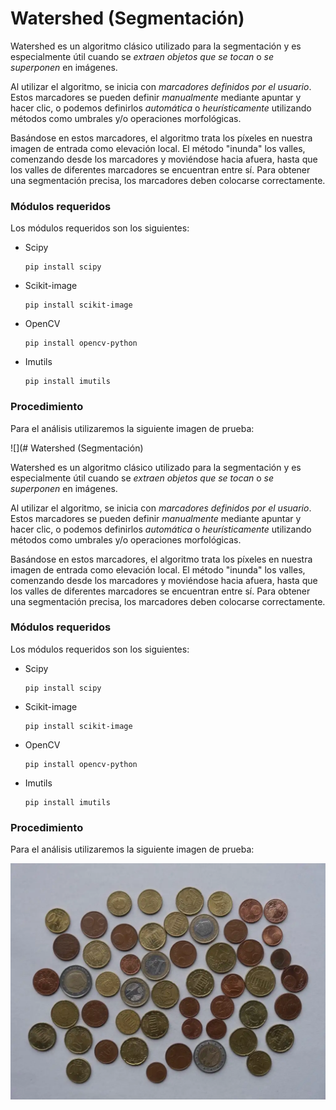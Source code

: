 # Watershed (Segmentación)

Watershed es un algoritmo clásico utilizado para la segmentación y es especialmente útil cuando se *extraen objetos que se tocan* o *se superponen* en imágenes.

Al utilizar el algoritmo, se inicia con *marcadores definidos por el usuario*. Estos marcadores se pueden definir *manualmente* mediante apuntar y hacer clic, o podemos definirlos *automática* o *heurísticamente* utilizando métodos como umbrales y/o operaciones morfológicas.

Basándose en estos marcadores, el algoritmo trata los píxeles en nuestra imagen de entrada como elevación local. El método "inunda" los valles, comenzando desde los marcadores y moviéndose hacia afuera, hasta que los valles de diferentes marcadores se encuentran entre sí. Para obtener una segmentación precisa, los marcadores deben colocarse correctamente.

### Módulos requeridos

Los módulos requeridos son los siguientes:

- Scipy 

  ```
  pip install scipy
  ```

- Scikit-image

  ```
  pip install scikit-image
  ```

- OpenCV

  ```
  pip install opencv-python
  ```

- Imutils

  ```
  pip install imutils
  ```

### Procedimiento

Para el análisis utilizaremos la siguiente imagen de prueba:

![](# Watershed (Segmentación)

Watershed es un algoritmo clásico utilizado para la segmentación y es especialmente útil cuando se *extraen objetos que se tocan* o *se superponen* en imágenes.

Al utilizar el algoritmo, se inicia con *marcadores definidos por el usuario*. Estos marcadores se pueden definir *manualmente* mediante apuntar y hacer clic, o podemos definirlos *automática* o *heurísticamente* utilizando métodos como umbrales y/o operaciones morfológicas.

Basándose en estos marcadores, el algoritmo trata los píxeles en nuestra imagen de entrada como elevación local. El método "inunda" los valles, comenzando desde los marcadores y moviéndose hacia afuera, hasta que los valles de diferentes marcadores se encuentran entre sí. Para obtener una segmentación precisa, los marcadores deben colocarse correctamente.

### Módulos requeridos

Los módulos requeridos son los siguientes:

- Scipy 

  ```
  pip install scipy
  ```

- Scikit-image

  ```
  pip install scikit-image
  ```

- OpenCV

  ```
  pip install opencv-python
  ```

- Imutils

  ```
  pip install imutils
  ```

### Procedimiento

Para el análisis utilizaremos la siguiente imagen de prueba:

![](https://github.com/carlosjulioph/Watershed-Segementation/blob/main/images/1.jpg)
